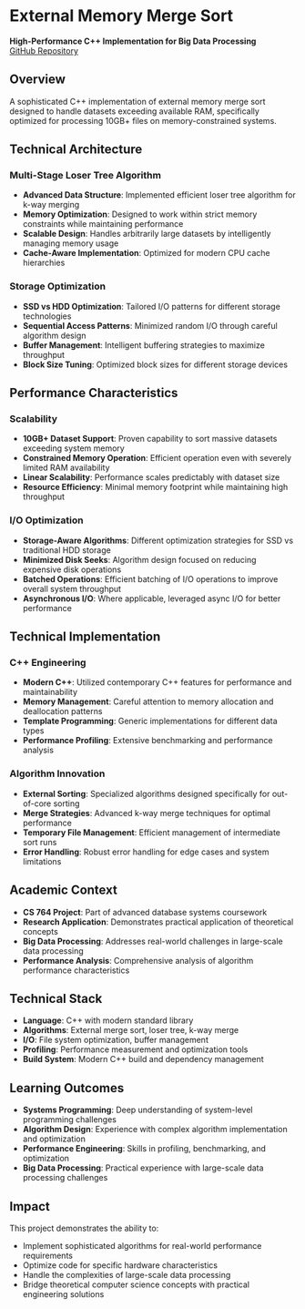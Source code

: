 # External Memory Merge Sort
**High-Performance C++ Implementation for Big Data Processing**  
[GitHub Repository](https://github.com/gselzer/cs764-project)

## Overview
A sophisticated C++ implementation of external memory merge sort designed to handle datasets exceeding available RAM, specifically optimized for processing 10GB+ files on memory-constrained systems.

## Technical Architecture

### Multi-Stage Loser Tree Algorithm
- **Advanced Data Structure**: Implemented efficient loser tree algorithm for k-way merging
- **Memory Optimization**: Designed to work within strict memory constraints while maintaining performance
- **Scalable Design**: Handles arbitrarily large datasets by intelligently managing memory usage
- **Cache-Aware Implementation**: Optimized for modern CPU cache hierarchies

### Storage Optimization
- **SSD vs HDD Optimization**: Tailored I/O patterns for different storage technologies
- **Sequential Access Patterns**: Minimized random I/O through careful algorithm design  
- **Buffer Management**: Intelligent buffering strategies to maximize throughput
- **Block Size Tuning**: Optimized block sizes for different storage devices

## Performance Characteristics

### Scalability
- **10GB+ Dataset Support**: Proven capability to sort massive datasets exceeding system memory
- **Constrained Memory Operation**: Efficient operation even with severely limited RAM availability
- **Linear Scalability**: Performance scales predictably with dataset size
- **Resource Efficiency**: Minimal memory footprint while maintaining high throughput

### I/O Optimization
- **Storage-Aware Algorithms**: Different optimization strategies for SSD vs traditional HDD storage
- **Minimized Disk Seeks**: Algorithm design focused on reducing expensive disk operations
- **Batched Operations**: Efficient batching of I/O operations to improve overall system throughput
- **Asynchronous I/O**: Where applicable, leveraged async I/O for better performance

## Technical Implementation

### C++ Engineering
- **Modern C++**: Utilized contemporary C++ features for performance and maintainability
- **Memory Management**: Careful attention to memory allocation and deallocation patterns
- **Template Programming**: Generic implementations for different data types
- **Performance Profiling**: Extensive benchmarking and performance analysis

### Algorithm Innovation
- **External Sorting**: Specialized algorithms designed specifically for out-of-core sorting
- **Merge Strategies**: Advanced k-way merge techniques for optimal performance
- **Temporary File Management**: Efficient management of intermediate sort runs
- **Error Handling**: Robust error handling for edge cases and system limitations

## Academic Context
- **CS 764 Project**: Part of advanced database systems coursework
- **Research Application**: Demonstrates practical application of theoretical concepts
- **Big Data Processing**: Addresses real-world challenges in large-scale data processing
- **Performance Analysis**: Comprehensive analysis of algorithm performance characteristics

## Technical Stack
- **Language**: C++ with modern standard library
- **Algorithms**: External merge sort, loser tree, k-way merge
- **I/O**: File system optimization, buffer management
- **Profiling**: Performance measurement and optimization tools
- **Build System**: Modern C++ build and dependency management

## Learning Outcomes
- **Systems Programming**: Deep understanding of system-level programming challenges
- **Algorithm Design**: Experience with complex algorithm implementation and optimization
- **Performance Engineering**: Skills in profiling, benchmarking, and optimization
- **Big Data Processing**: Practical experience with large-scale data processing challenges

## Impact
This project demonstrates the ability to:
- Implement sophisticated algorithms for real-world performance requirements
- Optimize code for specific hardware characteristics
- Handle the complexities of large-scale data processing
- Bridge theoretical computer science concepts with practical engineering solutions